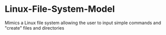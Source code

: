 # Linux-File-System-Model
Mimics a Linux file system allowing the user to input simple commands and "create" files and directories
